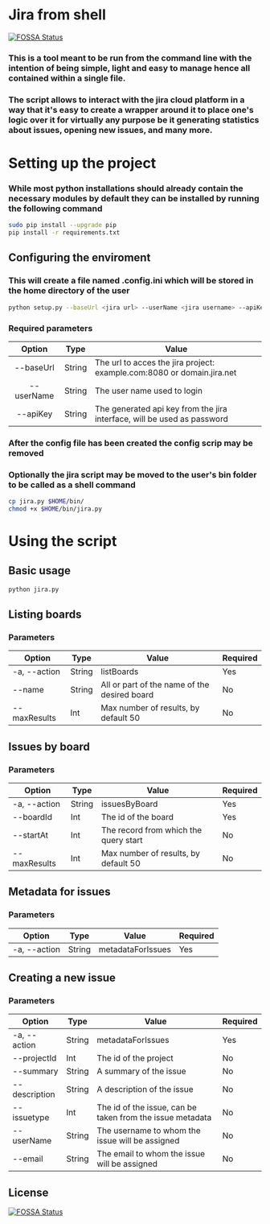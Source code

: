 # Jira from shell 
[![FOSSA Status](https://app.fossa.io/api/projects/git%2Bgithub.com%2FPootisPenserHere%2Fjira_script.svg?type=shield)](https://app.fossa.io/projects/git%2Bgithub.com%2FPootisPenserHere%2Fjira_script?ref=badge_shield)

### This is a tool meant to be run from the  command line with the intention of being simple, light and easy to manage hence all contained within a single file.

### The script allows to interact with the jira cloud platform in a way that it's easy to create a wrapper around it to place one's logic over it for virtually any purpose be it generating statistics about issues, opening new issues, and many more.

# Setting up the project

### While most python installations should already contain the necessary modules by default they can be installed by running the following command
```sh
sudo pip install --upgrade pip
pip install -r requirements.txt
```

## Configuring the enviroment
### This will create a file named .config.ini which will be stored in the home directory of the user
```sh
python setup.py --baseUrl <jira url> --userName <jira username> --apiKey <jira api key>
```

### Required parameters
|   Option   | Type   | Value                                                                   |
|:----------:|--------|-------------------------------------------------------------------------|
| --baseUrl  | String | The url to acces the jira project: example.com:8080 or domain.jira.net  |              |
| --userName | String | The user name used to login                                             |
| --apiKey   | String | The generated api key from the jira interface, will be used as password |

### After the config file has been created the config scrip may be removed

### Optionally the jira script may be moved to the user's bin folder to be called as a shell command  
```sh
cp jira.py $HOME/bin/
chmod +x $HOME/bin/jira.py
```

# Using the script 

## Basic usage
```sh
python jira.py
```

## Listing boards 

### Parameters
| Option       | Type   | Value                                        | Required |
|--------------|--------|----------------------------------------------|----------|
| -a, --action | String | listBoards                                   | Yes      |
| --name       | String | All or part of the name of the desired board | No       |
| --maxResults | Int    | Max number of results, by default 50         | No       |

## Issues by board

### Parameters  
| Option       | Type   | Value                                 | Required |
|--------------|--------|---------------------------------------|----------|
| -a, --action | String | issuesByBoard                         | Yes      |
| --boardId    | Int    | The id of the board                   | Yes      |
| --startAt    | Int    | The record from which the query start | No       |
| --maxResults | Int    | Max number of results, by default 50  | No       |

## Metadata for issues 

### Parameters
| Option       | Type   | Value             | Required |
|--------------|--------|-------------------|----------|
| -a, --action | String | metadataForIssues | Yes      |

## Creating a new issue 

### Parameters
| Option        | Type   | Value                                                     | Required |
|---------------|--------|-----------------------------------------------------------|----------|
| -a, --action  | String | metadataForIssues                                         | Yes      |
| --projectId   | Int    | The id of the project                                     | No       |
| --summary     | String | A summary of the issue                                    | No       |
| --description | String | A description of the issue                                | No       |
| --issuetype   | Int    | The id of the issue, can be taken from the issue metadata | No       |
| --userName    | String | The username to whom the issue will be assigned           | No       |
| --email       | String | The email to whom the issue will be assigned              | No       |

## License
[![FOSSA Status](https://app.fossa.io/api/projects/git%2Bgithub.com%2FPootisPenserHere%2Fjira_script.svg?type=large)](https://app.fossa.io/projects/git%2Bgithub.com%2FPootisPenserHere%2Fjira_script?ref=badge_large)